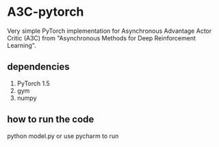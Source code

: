 # A3C-pytorch
Very simple PyTorch implementation for Asynchronous Advantage Actor Critic (A3C) from "Asynchronous Methods for Deep Reinforcement Learning".

## dependencies
1. PyTorch 1.5
2. gym
3. numpy

## how to run the code
python model.py    or   use pycharm to run

